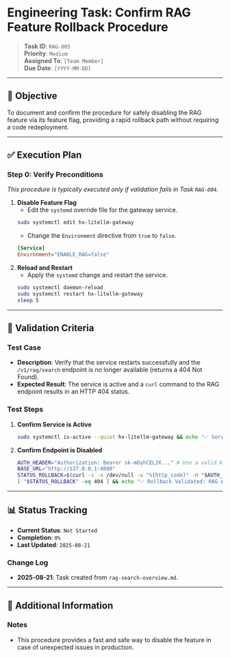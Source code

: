 # Engineering Task: Confirm RAG Feature Rollback Procedure

> **Task ID**: `RAG-005`  
> **Priority**: `Medium`  
> **Assigned To**: `[Team Member]`  
> **Due Date**: `[YYYY-MM-DD]`

---

## 🎯 Objective
To document and confirm the procedure for safely disabling the RAG feature via its feature flag, providing a rapid rollback path without requiring a code redeployment.

---

## ✅ Execution Plan

### Step 0: Verify Preconditions
*This procedure is typically executed only if validation fails in Task `RAG-004`.*

1.  **Disable Feature Flag**
    - Edit the `systemd` override file for the gateway service.
    ```bash
    sudo systemctl edit hx-litellm-gateway
    ```
    - Change the `Environment` directive from `true` to `false`.
    ```ini
    [Service]
    Environment="ENABLE_RAG=false"
    ```
2.  **Reload and Restart**
    - Apply the `systemd` change and restart the service.
    ```bash
    sudo systemctl daemon-reload
    sudo systemctl restart hx-litellm-gateway
    sleep 5
    ```

---

## 🧪 Validation Criteria

### Test Case
- **Description**: Verify that the service restarts successfully and the `/v1/rag/search` endpoint is no longer available (returns a 404 Not Found).
- **Expected Result**: The service is active and a `curl` command to the RAG endpoint results in an HTTP 404 status.

### Test Steps
1.  **Confirm Service is Active**
    ```bash
    sudo systemctl is-active --quiet hx-litellm-gateway && echo "✅ Service reverted successfully."
    ```
2.  **Confirm Endpoint is Disabled**
    ```bash
    AUTH_HEADER="Authorization: Bearer sk-mDyhCELJX..." # Use a valid key
    BASE_URL="http://127.0.0.1:4000"
    STATUS_ROLLBACK=$(curl -s -o /dev/null -w "%{http_code}" -H "$AUTH_HEADER" -H "Content-Type: application/json" -d '{"query":"test"}' "$BASE_URL/v1/rag/search")
    [ "$STATUS_ROLLBACK" -eq 404 ] && echo "✅ Rollback Validated: RAG endpoint is disabled (404 Not Found)." || echo "❌ Rollback Failed (Status: $STATUS_ROLLBACK)"
    ```

---

## 📊 Status Tracking

- **Current Status**: `Not Started`
- **Completion**: `0%`
- **Last Updated**: `2025-08-21`

### Change Log
- **2025-08-21**: Task created from `rag-search-overview.md`.

---

## 📎 Additional Information

### Notes
- This procedure provides a fast and safe way to disable the feature in case of unexpected issues in production.

